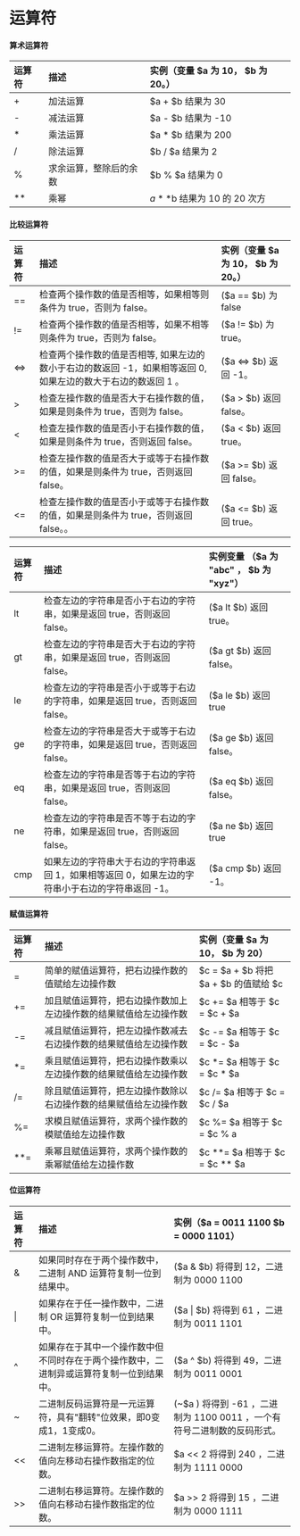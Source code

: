 # 运算符

#### 算术运算符

| 运算符 | 描述                   | 实例（变量 $a 为 10， $b 为 20。） |
| :----- | :--------------------- | :--------------------------------- |
| +      | 加法运算               | $a + $b 结果为 30                  |
| -      | 减法运算               | $a - $b 结果为 -10                 |
| *      | 乘法运算               | $a * $b 结果为 200                 |
| /      | 除法运算               | $b / $a 结果为 2                   |
| %      | 求余运算，整除后的余数 | $b % $a 结果为 0                   |
| **     | 乘幂                   | $a**$b 结果为 10 的 20 次方        |

#### 比较运算符

| 运算符 | 描述                                                         | 实例（变量 $a 为 10， $b 为 20。） |
| :----- | :----------------------------------------------------------- | :--------------------------------- |
| ==     | 检查两个操作数的值是否相等，如果相等则条件为 true，否则为 false。 | ($a == $b) 为 false                |
| !=     | 检查两个操作数的值是否相等，如果不相等则条件为 true，否则为 false。 | ($a != $b) 为 true。               |
| <=>    | 检查两个操作数的值是否相等, 如果左边的数小于右边的数返回 -1，如果相等返回 0, 如果左边的数大于右边的数返回 1 。 | ($a <=> $b) 返回 -1。              |
| >      | 检查左操作数的值是否大于右操作数的值，如果是则条件为 true，否则为 false。 | ($a > $b) 返回 false。             |
| <      | 检查左操作数的值是否小于右操作数的值，如果是则条件为 true，否则返回 false。 | ($a < $b) 返回 true。              |
| >=     | 检查左操作数的值是否大于或等于右操作数的值，如果是则条件为 true，否则返回 false。 | ($a >= $b) 返回 false。            |
| <=     | 检查左操作数的值是否小于或等于右操作数的值，如果是则条件为 true，否则返回 false。。 | ($a <= $b) 返回 true。             |

| 运算符 | 描述                                                         | 实例变量 （$a 为 "abc" ， $b 为 "xyz"） |
| :----- | :----------------------------------------------------------- | :-------------------------------------- |
| lt     | 检查左边的字符串是否小于右边的字符串，如果是返回 true，否则返回 false。 | ($a lt $b) 返回 true。                  |
| gt     | 检查左边的字符串是否大于右边的字符串，如果是返回 true，否则返回 false。 | ($a gt $b) 返回 false。                 |
| le     | 检查左边的字符串是否小于或等于右边的字符串，如果是返回 true，否则返回 false。 | ($a le $b) 返回 true                    |
| ge     | 检查左边的字符串是否大于或等于右边的字符串，如果是返回 true，否则返回 false。 | ($a ge $b) 返回 false。                 |
| eq     | 检查左边的字符串是否等于右边的字符串，如果是返回 true，否则返回 false。 | ($a eq $b) 返回 false。                 |
| ne     | 检查左边的字符串是否不等于右边的字符串，如果是返回 true，否则返回 false。 | ($a ne $b) 返回 true                    |
| cmp    | 如果左边的字符串大于右边的字符串返回 1，如果相等返回 0，如果左边的字符串小于右边的字符串返回 -1。 | ($a cmp $b) 返回 -1。                   |

#### 赋值运算符

| 运算符 | 描述                                                         | 实例（变量 $a 为 10， $b 为 20）      |
| :----- | :----------------------------------------------------------- | :------------------------------------ |
| =      | 简单的赋值运算符，把右边操作数的值赋给左边操作数             | $c = $a + $b 将把 $a + $b 的值赋给 $c |
| +=     | 加且赋值运算符，把右边操作数加上左边操作数的结果赋值给左边操作数 | $c += $a 相等于 $c = $c + $a          |
| -=     | 减且赋值运算符，把左边操作数减去右边操作数的结果赋值给左边操作数 | $c -= $a 相等于 $c = $c - $a          |
| *=     | 乘且赋值运算符，把右边操作数乘以左边操作数的结果赋值给左边操作数 | $c *= $a 相等于 $c = $c * $a          |
| /=     | 除且赋值运算符，把左边操作数除以右边操作数的结果赋值给左边操作数 | $c /= $a 相等于 $c = $c / $a          |
| %=     | 求模且赋值运算符，求两个操作数的模赋值给左边操作数           | $c %= $a 相等于 $c = $c % a           |
| **=    | 乘幂且赋值运算符，求两个操作数的乘幂赋值给左边操作数         | $c **= $a 相等于 $c = $c ** $a        |

#### 位运算符

| 运算符 | 描述                                                         | 实例（$a = 0011 1100  $b = 0000 1101）                       |
| :----- | :----------------------------------------------------------- | :----------------------------------------------------------- |
| &      | 如果同时存在于两个操作数中，二进制 AND 运算符复制一位到结果中。 | ($a & $b) 将得到 12，二进制为 0000 1100                      |
| \|     | 如果存在于任一操作数中，二进制 OR 运算符复制一位到结果中。   | ($a \| $b) 将得到 61 ，二进制为 0011 1101                    |
| ^      | 如果存在于其中一个操作数中但不同时存在于两个操作数中，二进制异或运算符复制一位到结果中。 | ($a ^ $b) 将得到 49，二进制为 0011 0001                      |
| ~      | 二进制反码运算符是一元运算符，具有"翻转"位效果，即0变成1，1变成0。 | (~$a ) 将得到 -61 ，二进制为 1100 0011 ，一个有符号二进制数的反码形式。 |
| <<     | 二进制左移运算符。左操作数的值向左移动右操作数指定的位数。   | $a << 2 将得到 240 ，二进制为 1111 0000                      |
| >>     | 二进制右移运算符。左操作数的值向右移动右操作数指定的位数。   | $a >> 2 将得到 15 ，二进制为 0000 1111                       |

